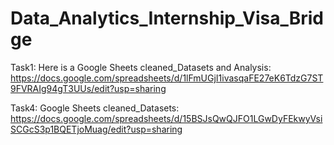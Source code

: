 # Data_Analytics_Internship_Visa_Bridge

Task1: Here is a Google Sheets cleaned_Datasets and Analysis: https://docs.google.com/spreadsheets/d/1lFmUGjI1ivasqaFE27eK6TdzG7ST9FVRAIg94gT3UUs/edit?usp=sharing

Task4: Google Sheets cleaned_Datasets: https://docs.google.com/spreadsheets/d/15BSJsQwQJFO1LGwDyFEkwyVsiSCGcS3p1BQETjoMuag/edit?usp=sharing
